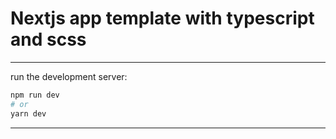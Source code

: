 # Nextjs app template with typescript and scss
___
run the development server:

```bash
npm run dev
# or
yarn dev
```
___

